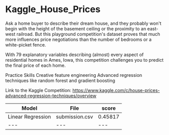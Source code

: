 # Kaggle_House_Prices

Ask a home buyer to describe their dream house, and they probably won't begin with the height of the basement ceiling or the proximity to an east-west railroad. But this playground competition's dataset proves that much more influences price negotiations than the number of bedrooms or a white-picket fence.

With 79 explanatory variables describing (almost) every aspect of residential homes in Ames, Iowa, this competition challenges you to predict the final price of each home.

Practice Skills Creative feature engineering Advanced regression techniques like random forest and gradient boosting

Link to the Kaggle Competition: https://www.kaggle.com/c/house-prices-advanced-regression-techniques/overview


 Model | File | score 
--- | --- | ---  
Linear Regression | submission.csv | 0.45817 
--- | --- | --- 

